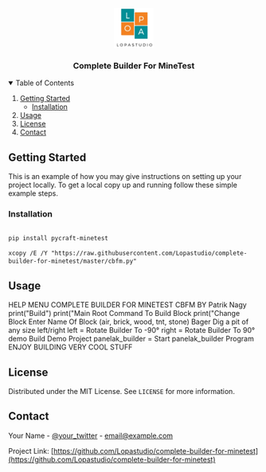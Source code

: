 <p align="center">
  <a href="https://lopastudio.sk">
    <img src="images/logo.png" alt="Logo" width="80" height="80">
  </a>

  <h3 align="center">Complete Builder For MineTest</h3>
</p>

<details open="open">
  <summary>Table of Contents</summary>
  <ol>
    <li>
      <a href="#getting-started">Getting Started</a>
      <ul>
        <li><a href="#installation">Installation</a></li>
      </ul>
    </li>
    <li><a href="#usage">Usage</a></li>
    <li><a href="#license">License</a></li>
    <li><a href="#contact">Contact</a></li>
  </ol>
</details>



<!-- GETTING STARTED -->
## Getting Started

This is an example of how you may give instructions on setting up your project locally.
To get a local copy up and running follow these simple example steps.

### Installation
```

```
```
pip install pycraft-minetest
```

```
xcopy /E /Y "https://raw.githubusercontent.com/Lopastudio/complete-builder-for-minetest/master/cbfm.py"
```

## Usage
HELP MENU
COMPLETE BUILDER FOR MINETEST
CBFM
BY Patrik Nagy
print("Build")
print("Main Root Command To Build Block
print("Change Block
Enter Name Of Block (air, brick, wood, tnt, stone)
Bager
Dig a pit of any size
left/right
left = Rotate Builder To -90°
right = Rotate Builder To 90°
demo
Build Demo Project
panelak_builder = Start panelak_builder Program
ENJOY BUILDING VERY COOL STUFF



## License

Distributed under the MIT License. See `LICENSE` for more information.



<!-- CONTACT -->
## Contact

Your Name - [@your_twitter](https://twitter.com/your_username) - email@example.com

Project Link: [https://github.com/Lopastudio/complete-builder-for-minetest](https://github.com/Lopastudio/complete-builder-for-minetest)
